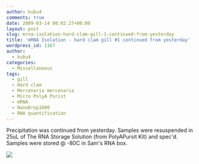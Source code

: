 ```yaml
---
author: kubu4
comments: true
date: 2009-03-14 00:02:27+00:00
layout: post
slug: mrna-isolation-hard-clam-gill-1-continued-from-yesterday
title: 'mRNA Isolation - hard clam gill #1 continued from yesterday'
wordpress_id: 1167
author:
  - kubu4
categories:
  - Miscellaneous
tags:
  - gill
  - Hard clam
  - Mercenaria mercenaria
  - Micro PolyA Purist
  - mRNA
  - NanoDrop1000
  - RNA quantification
---
```


Precipitation was continued from yesterday. Samples were resuspended in 25uL of The RNA Storage Solution (from PolyAPursit Kit) and spec'd. Samples were stored @ -80C in Sam's RNA box.

![](http://eagle.fish.washington.edu/Arabidopsis/RNA%20Spec%20Readings/20090313%20RNA%20SJW.jpg)
